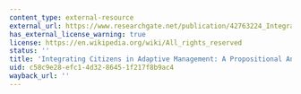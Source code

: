 ```yaml
---
content_type: external-resource
external_url: https://www.researchgate.net/publication/42763224_Integrating_Citizens_in_Adaptive_Management_A_Propositional_Analysis
has_external_license_warning: true
license: https://en.wikipedia.org/wiki/All_rights_reserved
status: ''
title: 'Integrating Citizens in Adaptive Management: A Propositional Analysis'
uid: c58c9e28-efc1-4d32-8645-1f217f8b9ac4
wayback_url: ''
---
```

